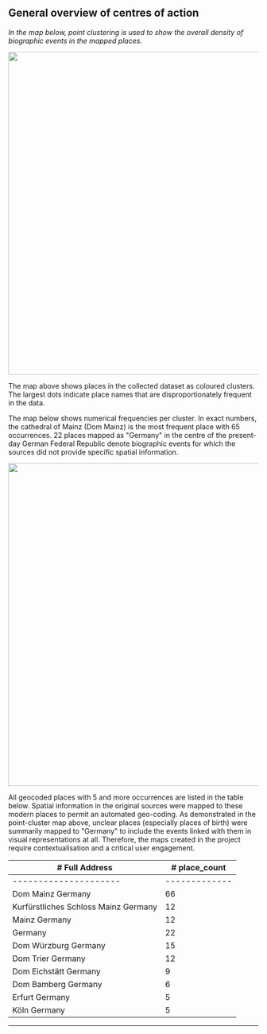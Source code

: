 <h2>General overview of centres of action</h2>

<em>In the map below, <em>point clustering</em> is used to show the overall density of biographic events in the mapped places.</em>

<a href="./maps/Domherren_clustered_close-up.png"><img src="./maps/Domherren_clustered_close-up.png" width="650px" align="center"/></a>
<p>The map above shows places in the collected dataset as coloured clusters. The largest dots indicate place names that are disproportionately frequent in the data.</p>
<p>The map below shows numerical frequencies per cluster. In exact numbers, the cathedral of Mainz (Dom Mainz) is the most frequent place with 65 occurrences. 22 places mapped as "Germany" in the centre of the present-day German Federal Republic denote biographic events for which the sources did not provide specific spatial information.</p>

<a href="./maps/Domherren_places-frequency_2.png"><img src="./maps/Domherren_places-frequency_2.png" width="650px" align="center"/></a>

<p>All geocoded places with 5 and more occurrences are listed in the table below. Spatial information in the original sources were mapped to these modern places to permit an automated geo-coding. As demonstrated in the point-cluster map above, unclear places (especially places of birth) were summarily mapped to "Germany" to include the events linked with them in visual representations at all. Therefore, the maps created in the project require contextualisation and a critical user engagement.</p>
<table class="table table-bordered table-hover table-condensed">
<thead><tr><th title="Field #2"># Full Address</th>
<th title="Field #3"># place_count</th>
</tr></thead>
<tbody><tr>
<td>---------------------</td>
<td>-------------</td>
</tr>
<tr>
<td>Dom Mainz Germany    </td>
<td>66           </td>
</tr>
<tr>
<td>Kurfürstliches Schloss Mainz Germany        </td>
<td>12           </td>
</tr>
<tr>
<td>Mainz Germany        </td>
<td>12           </td>
</tr>
<tr>
<td>Germany              </td>
<td>22           </td>
</tr>
<tr>
<td>Dom Würzburg Germany </td>
<td>15           </td>
</tr>
<tr>
<td>Dom Trier Germany    </td>
<td>12           </td>
</tr>
<tr>
<td>Dom Eichstätt Germany</td>
<td>9            </td>
</tr>
<tr>
<td>Dom Bamberg Germany  </td>
<td>6            </td>
</tr>
<tr>
<td>Erfurt Germany       </td>
<td>5            </td>
</tr>
<tr>
<td>Köln Germany         </td>
<td>5            </td>
</tr>
</tbody></table>

<hr>
